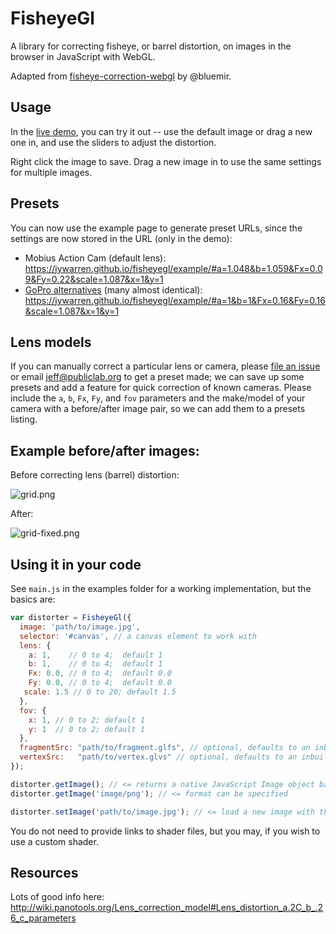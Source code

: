 FisheyeGl
====

A library for correcting fisheye, or barrel distortion, on images in the browser in JavaScript with WebGL.

Adapted from [fisheye-correction-webgl](https://github.com/bluemir/fisheye-correction-webgl) by @bluemir.

## Usage

In the [live demo](https://jywarren.github.io/fisheyegl/example/), you can try it out -- use the default image or drag a new one in, and use the sliders to adjust the distortion.

Right click the image to save. Drag a new image in to use the same settings for multiple images.

## Presets

You can now use the example page to generate preset URLs, since the settings are now stored in the URL (only in the demo):

* Mobius Action Cam (default lens): https://jywarren.github.io/fisheyegl/example/#a=1.048&b=1.059&Fx=0.09&Fy=0.22&scale=1.087&x=1&y=1
* [GoPro alternatives](https://publiclab.org/questions/warren/05-20-2017/cheap-lightweight-gopro-alternatives-for-aerial-mapping) (many almost identical): https://jywarren.github.io/fisheyegl/example/#a=1&b=1&Fx=0.16&Fy=0.16&scale=1.087&x=1&y=1

## Lens models

If you can manually correct a particular lens or camera, please [file an issue](https://github.com/jywarren/fisheyegl/issues) or email jeff@publiclab.org to get a preset made; we can save up some presets and add a feature for quick correction of known cameras. Please include the `a`, `b`, `Fx`, `Fy`, and `fov` parameters and the make/model of your camera with a before/after image pair, so we can add them to a presets listing.

## Example before/after images:

Before correcting lens (barrel) distortion:

![grid.png](https://raw.githubusercontent.com/jywarren/fisheyegl/master/example/images/grid.png)

After:

![grid-fixed.png](https://raw.githubusercontent.com/jywarren/fisheyegl/master/example/images/grid-fixed.png)

## Using it in your code

See `main.js` in the examples folder for a working implementation, but the basics are:

```js
var distorter = FisheyeGl({
  image: 'path/to/image.jpg',
  selector: '#canvas', // a canvas element to work with
  lens: {
    a: 1,    // 0 to 4;  default 1
    b: 1,    // 0 to 4;  default 1
    Fx: 0.0, // 0 to 4;  default 0.0
    Fy: 0.0, // 0 to 4;  default 0.0
   scale: 1.5 // 0 to 20; default 1.5
  },
  fov: {
    x: 1, // 0 to 2; default 1
    y: 1  // 0 to 2; default 1
  },
  fragmentSrc: "path/to/fragment.glfs", // optional, defaults to an inbuilt fragment shader 
  vertexSrc:   "path/to/vertex.glvs" // optional, defaults to an inbuilt vertex shader
});

distorter.getImage(); // <= returns a native JavaScript Image object based on the DOM element
distorter.getImage('image/png'); // <= format can be specified

distorter.setImage('path/to/image.jpg'); // <= load a new image with the same distortion settings
```

You do not need to provide links to shader files, but you may, if you wish to use a custom shader.


## Resources

Lots of good info here: http://wiki.panotools.org/Lens_correction_model#Lens_distortion_a.2C_b_.26_c_parameters
